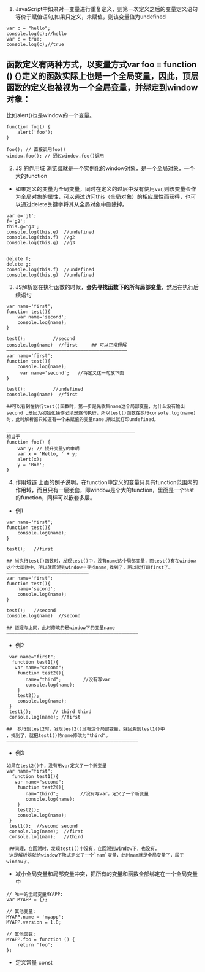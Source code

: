 1. JavaScript中如果对一变量进行重复定义，则第一次定义之后的变量定义语句等价于赋值语句,如果只定义，未赋值，则该变量值为undefined
```
var c = "hello";
console.log(c);//hello
var c = true;
console.log(c);//true
```

## 函数定义有两种方式，以变量方式var  foo = function () {}定义的函数实际上也是一个全局变量，因此，顶层函数的定义也被视为一个全局变量，并绑定到window对象：
 
比如alert()也是window的一个变量。
```
function foo() {
    alert('foo');
}

foo(); // 直接调用foo()
window.foo(); // 通过window.foo()调用
```

2. JS 的作用域
浏览器就是一个实例化的window对象，是一个全局对象，一个大的function
- 如果定义的变量为全局变量，同时在定义的过层中没有使用var,则该变量会作为全局对象的属性，可以通过访问this（全局对象）的相应属性而获得，也可以通过delete关键字将其从全局对象中删除掉。
```
var e='g1';
f='g2';
this.g='g3';
console.log(this.e)  //undefined
console.log(this.f)  //g2
console.log(this.g)  //g3


delete f;
delete g;
console.log(this.f)  //undefined
console.log(this.g)  //undefined

```

3. JS解析器在执行函数的时候，**会先寻找函数下的所有局部变量**，然后在执行后续语句
```
var name='first';
function test(){
    var name='second';
    console.log(name);
}

test();          //second
console.log(name)  //first     ## 可以正常理解
————————————————————————————————————————————
var name='first';
function test(){
    console.log(name);
     var name='second';   //将定义这一句放下面
}

test();          //undefined
console.log(name)  //first    

##可以看到在执行test()函数时，第一步是先收集name这个局部变量，为什么没有输出second ,是因为初始化操作必须是逐句执行，所以test()函数在执行console.log(name)时，此时解析器只知道有一个未赋值的变量name,所以就打印undefined。

_______________________________________________
相当于
function foo() {
    var y; // 提升变量y的申明
    var x = 'Hello, ' + y;
    alert(x);
    y = 'Bob';
}

```

4. 作用域链
上面的例子说明，在function中定义的变量只具有function范围内的作用域，而且只有一层嵌套，即window是个大的function，里面是一个test的function，同样可以嵌套多层。

- 例1
```
var name='first';
function test(){
    console.log(name);
}

test();   //first 

## 当执行test()函数时，发现test()中，没有name这个局部变量，而test()有在window这个大函数中，所以就回溯到window中寻找name,找到了，所以就打印first了。
——————————————————————————————
var name='first';
function test(){
    name='second';
    console.log(name);
}

test();   //second
console.log(name)  //second  

## 道理与上同，此时修改的是window下的变量name
————————————————————————————————————————————————
```

- 例2
```
 var name="first";
  function test1(){
   var name="second";
    function test2(){
       name="third";        //没有写var
       console.log(name);
    }
    test2();
    console.log(name);
 }
 test1();        // third third
 console.log(name); //first

##  执行到test2时，发现test2()没有这个局部变量，就回溯到test1()中
，找到了，就把test1()的name修改为"third"。
————————————————————————————————————————————————
```

- 例3
```
如果在test2()中，没有用var定义了一个新变量
var name="first";
  function test1(){
   var name="second";
    function test2(){
       nam="third";        //没有写var，定义了一个新变量
       console.log(name);
    }
    test2();
    console.log(name);
 }
 test1();  //second second
 console.log(name);  //first
 console.log(nam);   //third
 
 ##同理，在回溯时，发现test1()中没有，在回溯到window下，也没有，
 这是解析器就给window下隐式定义了一个`nam`变量，此时nam就是全局变量了，属于window了。

```

- 减小全局变量和局部变量冲突，把所有的变量和函数全部绑定在一个全局变量中
```
// 唯一的全局变量MYAPP:
var MYAPP = {};

// 其他变量:
MYAPP.name = 'myapp';
MYAPP.version = 1.0;

// 其他函数:
MYAPP.foo = function () {
    return 'foo';
};
```

- 定义常量 const